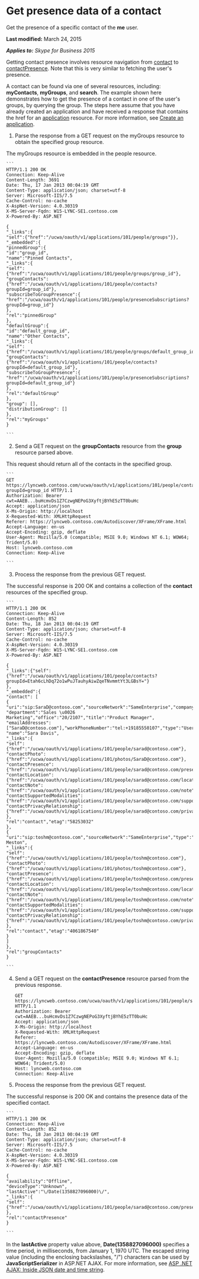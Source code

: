 
# Get presence data of a contact
Get the presence of a specific contact of the **me** user.

 **Last modified:** March 24, 2015

 _**Applies to:** Skype for Business 2015_

Getting contact presence involves resource navigation from [contact](contact_ref.md) to [contactPresence](contactPresence_ref.md). Note that this is very similar to fetching the user's presence. 

A contact can be found via one of several resources, including: **myContacts**, **myGroups**, and **search**. The example shown here demonstrates how to get the presence of a contact in one of the user's groups, by querying the group.
The steps here assume that you have already created an application and have received a response that contains the href for an [application](application_ref.md) resource. For more information, see [Create an application](CreateAnApplication.md).

1. Parse the response from a GET request on the myGroups resource to obtain the specified group resource. 
 
 The myGroups resource is embedded in the people resource.
 
    ```
    HTTP/1.1 200 OK
    Connection: Keep-Alive
    Content-Length: 3691
    Date: Thu, 17 Jan 2013 00:04:19 GMT
    Content-Type: application/json; charset=utf-8
    Server: Microsoft-IIS/7.5
    Cache-Control: no-cache
    X-AspNet-Version: 4.0.30319
    X-MS-Server-Fqdn: W15-LYNC-SE1.contoso.com
    X-Powered-By: ASP.NET

    {
    "_links":{
    "self":{"href":"/ucwa/oauth/v1/applications/101/people/groups"}},
    "_embedded":{
    "pinnedGroup":{
    "id":"group_id",
    "name":"Pinned Contacts",
    "_links":{
    "self":{"href":"/ucwa/oauth/v1/applications/101/people/groups/group_id"},
    "groupContacts":{"href":"/ucwa/oauth/v1/applications/101/people/contacts?groupId=group_id"},
    "subscribeToGroupPresence":{
    "href":"/ucwa/oauth/v1/applications/101/people/presenceSubscriptions?groupId=group_id"}
    },
    "rel":"pinnedGroup"
    },
    "defaultGroup":{
    "id":"default_group_id",
    "name":"Other Contacts",
    "_links":{
    "self":{"href":"/ucwa/oauth/v1/applications/101/people/groups/default_group_id"},
    "groupContacts":{"href":"/ucwa/oauth/v1/applications/101/people/contacts?groupId=default_group_id"},
    "subscribeToGroupPresence":{
    "href":"/ucwa/oauth/v1/applications/101/people/presenceSubscriptions?groupId=default_group_id"}
    },
    "rel":"defaultGroup"
    },
    "group": [],
    "distributionGroup": []
    },
    "rel":"myGroups"
    }

    ```

2. Send a GET request on the **groupContacts** resource from the **group** resource parsed above.
 
 This request should return all of the contacts in the specified group. 
 
    ```
    GET https://lyncweb.contoso.com/ucwa/oauth/v1/applications/101/people/contacts?groupId=group_id HTTP/1.1
    Authorization: Bearer cwt=AAEB...buHcmvDs1Z7CzwgNEPoG3XyftjBYhE5zTT0buHc
    Accept: application/json
    X-Ms-Origin: http://localhost
    X-Requested-With: XMLHttpRequest
    Referer: https://lyncweb.contoso.com/Autodiscover/XFrame/XFrame.html
    Accept-Language: en-us
    Accept-Encoding: gzip, deflate
    User-Agent: Mozilla/5.0 (compatible; MSIE 9.0; Windows NT 6.1; WOW64; Trident/5.0)
    Host: lyncweb.contoso.com
    Connection: Keep-Alive

    ```

3. Process the response from the previous GET request.
 
 The successful response is 200 OK and contains a collection of the **contact** resources of the specified group.
 
    ```
    HTTP/1.1 200 OK
    Connection: Keep-Alive
    Content-Length: 852
    Date: Thu, 18 Jan 2013 00:04:19 GMT
    Content-Type: application/json; charset=utf-8
    Server: Microsoft-IIS/7.5
    Cache-Control: no-cache
    X-AspNet-Version: 4.0.30319
    X-MS-Server-Fqdn: W15-LYNC-SE1.contoso.com
    X-Powered-By: ASP.NET

    {
    "_links":{"self":{"href":"/ucwa/oauth/v1/applications/101/people/contacts?groupId=Etah6cLhDq72o1wPuJTauhyAiwZqeTNvmmtYt3LGBsY="}
    },
    "_embedded":{
    "contact": [
    {
    "uri":"sip:SaraD@contoso.com","sourceNetwork":"SameEnterprise","company":"Metio",
    "department":"Sales \u0026 Marketing","office":"20/2107","title":"Product Manager",
    "emailAddresses": ["SaraD@contoso.com"],"workPhoneNumber":"tel:+19185550107","type":"User",
    "name":"Sara Davis",
    "_links":{
    "self":{"href":"/ucwa/oauth/v1/applications/101/people/sarad@contoso.com"},
    "contactPhoto":{"href":"/ucwa/oauth/v1/applications/101/photos/SaraD@contoso.com"},
    "contactPresence":{"href":"/ucwa/oauth/v1/applications/101/people/sarad@contoso.com/presence"},
    "contactLocation":{"href":"/ucwa/oauth/v1/applications/101/people/sarad@contoso.com/location"},
    "contactNote":{"href":"/ucwa/oauth/v1/applications/101/people/sarad@contoso.com/note"},
    "contactSupportedModalities":{"href":"/ucwa/oauth/v1/applications/101/people/sarad@contoso.com/supportedMedia"},
    "contactPrivacyRelationship":{"href":"/ucwa/oauth/v1/applications/101/people/sarad@contoso.com/privacyRelationship"}
    },
    "rel":"contact","etag":"58253032"
    },
    {
    "uri":"sip:toshm@contoso.com","sourceNetwork":"SameEnterprise","type":"User","name":"Tosh Meston",
    "_links":{
    "self":{"href":"/ucwa/oauth/v1/applications/101/people/toshm@contoso.com"},
    "contactPhoto":{"href":"/ucwa/oauth/v1/applications/101/photos/toshm@contoso.com"},
    "contactPresence":{"href":"/ucwa/oauth/v1/applications/101/people/toshm@contoso.com/presence"},
    "contactLocation":{"href":"/ucwa/oauth/v1/applications/101/people/toshm@contoso.com/location"},
    "contactNote":{"href":"/ucwa/oauth/v1/applications/101/people/toshm@contoso.com/note"},
    "contactSupportedModalities":{"href":"/ucwa/oauth/v1/applications/101/people/toshm@contoso.com/supportedMedia"},
    "contactPrivacyRelationship":{"href":"/ucwa/oauth/v1/applications/101/people/toshm@contoso.com/privacyRelationship"}
    },
    "rel":"contact","etag":"4061867540"
    }
    ]
    },
    "rel":"groupContacts"
    }

    ```

4. Send a GET request on the **contactPresence** resource parsed from the previous response.
 
    ```
    GET https://lyncweb.contoso.com/ucwa/oauth/v1/applications/101/people/sarad@contoso.com/presence HTTP/1.1
    Authorization: Bearer cwt=AAEB...buHcmvDs1Z7CzwgNEPoG3XyftjBYhE5zTT0buHc
    Accept: application/json
    X-Ms-Origin: http://localhost
    X-Requested-With: XMLHttpRequest
    Referer: https://lyncweb.contoso.com/Autodiscover/XFrame/XFrame.html
    Accept-Language: en-us
    Accept-Encoding: gzip, deflate
    User-Agent: Mozilla/5.0 (compatible; MSIE 9.0; Windows NT 6.1; WOW64; Trident/5.0)
    Host: lyncweb.contoso.com
    Connection: Keep-Alive

    ```

5. Process the response from the previous GET request. 
 
 The successful response is 200 OK and contains the presence data of the specified contact. 
 
    ```
    HTTP/1.1 200 OK
    Connection: Keep-Alive
    Content-Length: 852
    Date: Thu, 18 Jan 2013 00:04:19 GMT
    Content-Type: application/json; charset=utf-8
    Server: Microsoft-IIS/7.5
    Cache-Control: no-cache
    X-AspNet-Version: 4.0.30319
    X-MS-Server-Fqdn: W15-LYNC-SE1.contoso.com
    X-Powered-By: ASP.NET

    {
    "availability":"Offline",
    "deviceType":"Unknown",
    "lastActive":"\/Date(1358827096000)\/",
    "_links":{
    "self":{"href":"/ucwa/oauth/v1/applications/101/people/sarad@contoso.com/presence"}
    },
    "rel":"contactPresence"
    }

    ```


 In the **lastActive** property value above, **Date(1358827096000)** specifies a time period, in milliseconds, from January 1, 1970 UTC. The escaped string value (including the enclosing backslashes, "\/") characters can be used by **JavaScriptSerializer** in ASP.NET AJAX. For more information, see [ASP .NET AJAX: Inside JSON date and time string](http://msdn.microsoft.com/en-us/library/bb299886.aspx).
 
